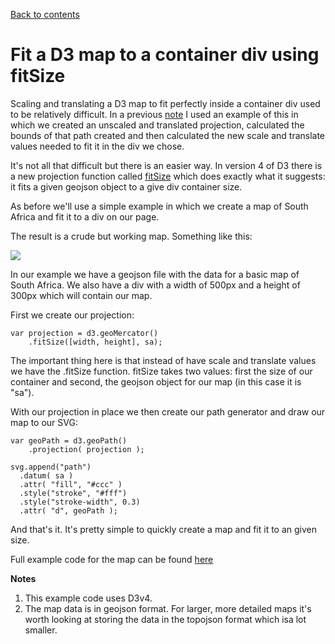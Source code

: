 [Back to contents](http://github.com/alastairotter/data-journalism-notes)

# Fit a D3 map to a container div using fitSize

Scaling and translating a D3 map to fit perfectly inside a container div used to be relatively difficult. In a previous [note](content/fit-a-d3-map-to-a-container-div.md) I used an example of this in which we created an unscaled and translated projection, calculated the bounds of that path created and then calculated the new scale and translate values needed to fit it in the div we chose. 

It's not all that difficult but there is an easier way. In version 4 of D3 there is a new projection function called [fitSize](https://github.com/d3/d3-geo#projection_fitSize) which does exactly what it suggests: it fits a given geojson object to a give div container size.

As before we'll use a simple example in which we create a map of South Africa and fit it to a div on our page. 

The result is a crude but working map. Something like this: 

![](https://github.com/alastairotter/data-journalism-notes/blob/master/images/samap.png)

In our example we have a geojson file with the data for a basic map of South Africa. We also have a div with a width of 500px and a height of 300px which will contain our map. 

First we create our projection: 

    var projection = d3.geoMercator()
        .fitSize([width, height], sa);

The important thing here is that instead of have scale and translate values we have the .fitSize function. fitSize takes two values: first the size of our container and second, the geojson object for our map (in this case it is "sa").

With our projection in place we then create our path generator and draw our map to our SVG: 

    var geoPath = d3.geoPath()
        .projection( projection );

    svg.append("path")
      .datum( sa )
      .attr( "fill", "#ccc" )
      .style("stroke", "#fff")
      .style("stroke-width", 0.3)
      .attr( "d", geoPath );

And that's it. It's pretty simple to quickly create a map and fit it to an given size.  



Full example code for the map can be found [here](https://github.com/alastairotter/data-journalism-beginners/tree/master/examples/fit-d3-map-to-container-part-2)

**Notes**
1. This example code uses D3v4.
2. The map data is in geojson format. For larger, more detailed maps it's worth looking at storing the data in the topojson format which isa lot smaller.

